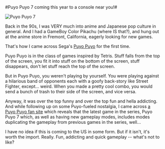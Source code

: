 #Puyo Puyo 7 coming this year to a console near you!#

![Puyo Puyo 7](http://westkarana.com/wp-content/uploads/2009/05/puyo7.jpg "Puyo Puyo 7")

Back in the 90s, I was VERY much into anime and Japanese pop culture in general. And I had a GameBoy Color Pikachu (where IS that?), and hung out at the anime store in Fremont, California, eagerly looking for new games.

That's how I came across Sega's [Puyo Puyo](http://en.wikipedia.org/wiki/Puyo_Pop) for the first time.

Puyo Puyo is in the class of games inspired by Tetris. Stuff falls from the top of the screen, you fit it into stuff on the bottom of the screen, stuff disappears, don't let stuff reach the top of the screen.

But in Puyo Puyo, you weren't playing by yourself. You were playing against a hilarious band of opponents each with a goofy back-story like Street Fighter, except... weird. When you made a pretty cool combo, you would send a bunch of trash to their side of the screen, and vice versa.

Anyway, it was over the top funny and over the top fun and hella addicting. And while following up on some Puyo-fueled nostalgia, I came across [a Puyo Puyo fan site](http://www.puyonexus.net/wiki/Puyo_Puyo_7) which reveals that the latest game in the series, Puyo Puyo 7 which, as well as having new gameplay modes, includes modes duplicating the gameplay from previous games in the series, well...

I have no idea if this is coming to the US in some form. But if it isn't, it's worth the import. Really. Fun, addicting and quick gameplay -- what's not to like?
